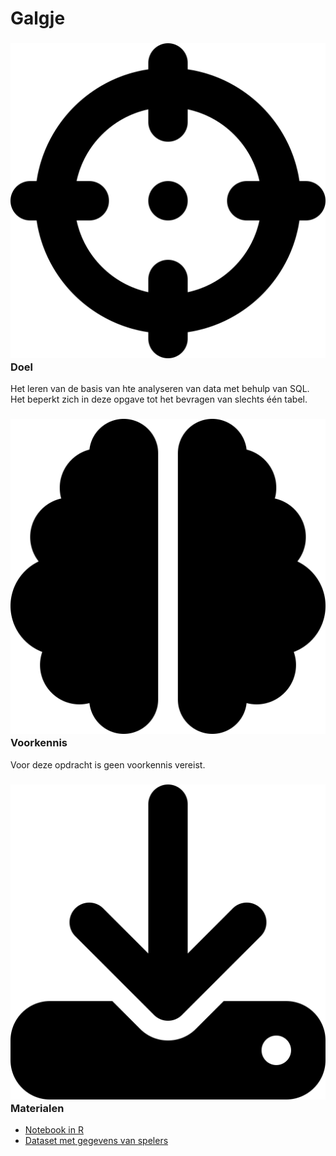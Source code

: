 # Galgje

### <span><img class="inline-h2-icon" src="../assets/svg/crosshairs.svg" /> Doel</span>

Het leren van de basis van hte analyseren van data met behulp van SQL. Het beperkt zich in deze opgave tot het bevragen van slechts één tabel.

### <span><img class="inline-h2-icon" src="../assets/svg/brain.svg" /> Voorkennis</span>
Voor deze opdracht is geen voorkennis vereist.

### <span><img class="inline-h2-icon" src="../assets/svg/download.svg" /> Materialen</span>

- [Notebook in R](/notebook/galgje.Rmd)
- [Dataset met gegevens van spelers](/dataset/Galgje.xlsx)

